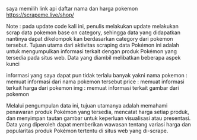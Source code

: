 saya memilih link api daftar nama dan harga pokemon
https://scrapeme.live/shop/

Note : pada update code kali ini, penulis melakukan update melakukan scrap data pokemon base on category, sehingga data yang didapatkan nantinya dapat dikelompok kan berdasarkan category dari pokemon tersebut.
Tujuan utama dari aktivitas scraping data Pokémon ini adalah untuk mengumpulkan informasi terkait dengan produk Pokémon yang tersedia pada situs web. Data yang diambil melibatkan beberapa aspek kunci

informasi yang saya dapat pun tidak terlalu banyak yakni
nama pokemon : memuat informasi dari nama pokemon tersebut
price : memuat informasi terkait harga dari pokemon
img : memuat informasi terkait gambar dari pokemon 
 
Melalui pengumpulan data ini, tujuan utamanya adalah memahami penawaran produk Pokémon yang tersedia, mencatat harga setiap produk, dan menyimpan tautan gambar untuk keperluan visualisasi atau presentasi. Data yang diperoleh dapat memberikan wawasan tentang variasi harga dan popularitas produk Pokémon tertentu di situs web yang di-scrape.

